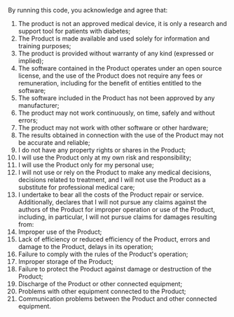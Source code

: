 By running this code, you acknowledge and agree that:
1) The product is not an approved medical device, it is only a research and support tool for patients with diabetes;
2) The Product is made available and used solely for information and training purposes;
3) The product is provided without warranty of any kind (expressed or implied);
4) The software contained in the Product operates under an open source license, and the use of the Product does not require any fees or remuneration, including for the benefit of entities entitled to the software;
5) The software included in the Product has not been approved by any manufacturer;
6) The product may not work continuously, on time, safely and without errors;
7) The product may not work with other software or other hardware;
8) The results obtained in connection with the use of the Product may not be accurate and reliable;
9) I do not have any property rights or shares in the Product;
10) I will use the Product only at my own risk and responsibility;
11) I will use the Product only for my personal use;
12) I will not use or rely on the Product to make any medical decisions, decisions related to treatment, and I will not use the Product as a substitute for professional medical care;
13) I undertake to bear all the costs of the Product repair or service.
Additionally, declares that I will not pursue any claims against the authors of the Product for improper operation or use of the Product, including, in particular, I will not pursue claims for damages resulting from:
1) Improper use of the Product;
2) Lack of efficiency or reduced efficiency of the Product, errors and damage to the Product, delays in its operation;
3) Failure to comply with the rules of the Product's operation;
4) Improper storage of the Product;
5) Failure to protect the Product against damage or destruction of the Product;
6) Discharge of the Product or other connected equipment;
7) Problems with other equipment connected to the Product;
8) Communication problems between the Product and other connected equipment.

